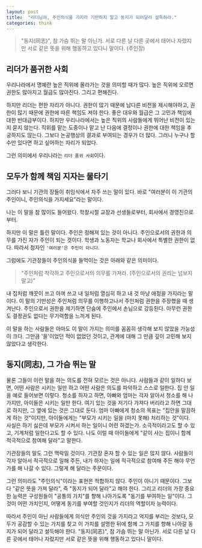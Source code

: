 ```yaml
---
layout: post
title:  "리더님아, 주인의식을 가지라 기만하지 말고 동지가 되어달라 설득하라."
categories: think
---
```


> "동지(同志)", 참 가슴 뛰는 말 아닌가. 서로 다른 날 다른 곳에서 태어나 자랐지만 서로 같은 뜻을 위해 행동하고 있다니 말이다.  (주인장)

## 리더가 품귀한 사회

우리나라에서 명예란 높은 직위에 올라가는 것을 의미할 때가 많다. 높은 직위에 오르면 권한도 많아지고 월급도 많아진다. 그리고 편해진다.

하지만 리더는 편한 자리가 아니다. 권한이 많기 때문에 남다른 비전을 제시해야하고, 권한이 많기 때문에 권한에 따른 책임도 져야 한다. 좋은 대우와 월급은 그 고민과 책임에 대한 반대급부이다. 하지만 우리나라에서는 높은 직위의 사람들에게 뛰어난 비전이 있는지 묻지 않는다. 직위를 맡는 도중이나 맡고 난 다음에 결정이나 권한에 대한 책임을 추궁하지도 않는다. 그보다 논공행상의 결과로 부여되는 경우가 더 많다. 그러니 누구나 할 수만 있다면 하고 싶어하는 자리가 되었다.

그런 의미에서 우리나라는 `리더 품귀 사회`이다.

## 모두가 함께 책임 지자는 물타기

그러다 보니 기관의 장들이 취임식에서 자주 쓰는 말이 있다. 바로 "여러분이 이 기관의 주인이니, 주인의식을 가지세요"라는 말이다.

나는 이 말을 참 많이도 들어왔다. 학창시절 교장과 선생들로부터, 회사에서 경영진으로 부터.

하지만 이 말은 틀린 말이다. 주인은 정해져 있는 것이 아니다. 주인으로서의 권한과 의무를 가진 자가 주인이 되는 것이다. 학생과 노동자는 학교나 회사에서 특별한 권한이 없다. 따라서 청자인 `'여러분'은 주인이 아니다`.

그럼에도 기관장들이 주인의식을 들먹이는 것은 아래와 같은 의미이다.

> "주인처럼 착각하고 주인으로서의 의무를 가져라. (주인으로서의 권리는 넘보지 말고)"

내 집처럼 깨끗이 쓰고 아껴 쓰고 내 일처럼 열심히 하고 내 것 마냥 애정을 가지라는 말이다. 이 말의 기만성은 주인처럼 의무를 이행하고나서 주인처럼 권한을 주장했을 때 생겨난다. 주인으로서 권한을 제기하면 단숨에 주인에서 손님으로 강등된다. 아무런 권한도 결정권도 없다는 무기력함을 느끼게 된다.

이 말을 하는 사람들은 아마도 이 말이 가지는 의미를 꼼꼼히 생각해 보지 않았을 가능성이 크다. 그만큼 '을'이었던 적이 없었던 것이고, 관계에 대해 그 만큼 깊이 고민해 보지 않았다고 생각한다.

## 동지(同志), 그 가슴 뛰는 말

물론 그들이 이런 말을 하는 의도를 전혀 모르는 것은 아니다. 사람들과 같이 일하다 보면, 어떤 사람은 시키는 일만 하고 어떤 사람은 의도를 파악하고 스스로 일한다. 집 안 일을 예로 들어보면 이렇다. 청소를 하자고 하면, 아빠와 엄마는 각자 알아서 청소를 해 나가지만, 아이들은 시키는 일만 한다. 여기 있는 것을 저기다 가져다 버리라고 하면 그대로 하지만, 그 옆에 있는 것은 그대로 둔다. 엄마 아빠에게 청소의 목표는 "집안을 말끔하게 하는 것"이지만, 아이들에게는 "부모가 시키는 일을 (마지 못해) 처리하는 것"이다. 사실은 하기 싫은데 부모가 시켜서 하는 일이니 어련 하겠는가. 소극적이라고도 할 수 있고, 기계처럼 일한다고도 할 수 있다. 나도 이럴 때 아이들에게 "같이 사는 집이니 함께 적극적으로 참여해 달라"고 말한다.

기관장들의 말도 그런 맥락일 것이다. 기관장 혼자 할 수 있는 일은 많지 않다. 사람들이 각자 알아서 적극적으로 일해 주든, 내가 하자는 일에 적극적으로 참여해 주든 해야 무언가를 해 나갈 수 있다. 그렇게 해 달라는 주문이다.

그런 의미라도 "주인의식"이라는 표현은 적합하지 않다. 주인이 아니기 때문이다. 그보다 "같은 뜻을 가져 달라", 즉 "동지가 되어 달라"고 해야 한다. 그리고 리더의 가장 중요한 능력은 구성원들이 "공통의 가치"를 향해 나아가도록 "동기를 부여하는 일"이다. 그것이 어떤 가치인지, 어떻게 동기를 부여할 것인지가 리더의 역할이자 능력이다.

따라서 주인이 아닌 사람들에게 의식만 주인의 것을 가지라고 억지를 부리는 것보다, 모두가 공감할 수 있는 가치를 찾고 이 가치를 설명한 뒤에 함께 그 가치를 향해 나아갈 동지가 되어 달라고 설득해야 한다. "동지(同志)", 참 가슴 뛰는 말 아닌가. 서로 다른 날 다른 곳에서 태어나 자랐지만 서로 같은 뜻을 위해 행동하고 있다니 말이다.
